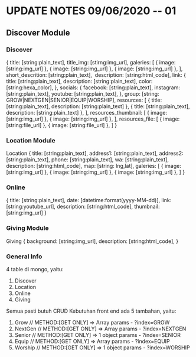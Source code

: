 # UPDATE NOTES 09/06/2020 -- 01

## Discover Module

### Discover
{
    title: [string:plain_text],
    title_img: [stirng:img_url],
    galeries: [
        { image: [string:img_url] }, 
        { image: [string:img_url] }, 
        { image: [string:img_url] }, 
    ],
    short_descrition: [string:plain_text], ﻿
    description: [string:html_code],
    link: 
    {
        title: [string:plain_text],
        description: [string:plain_text], 
        color: [string:hexa_color],
    },
    socials:
    {
        facebook: [string:plain_text],
        instagram: [string:plain_text],
        youtube: [string:plain_text],
    },
    group: [string: GROW|NEXTGEN|SENIOR|EQUIP|WORSHIP],
	resources: [
        { 
			title: [string:plain_text], 
			description: [string:plain_text] 
		}, 
		{ 
			title: [string:plain_text], 
			description: [string:plain_text] 
		}, 
    ],
	resources_thumbnail: [
        { image: [string:img_url] }, 
        { image: [string:img_url] }, 
    ],
	resources_file: [
        { image: [string:file_url] }, 
        { image: [string:file_url] }, 
    ]
}

###  Location Module
Location
{
    title: [string:plain_text], 
    address1: [string:plain_text], 
    address2: [string:plain_text], 
    phone: [string:plain_text],
	wa: [string:plain_text],	
    description: [string:html_code],
    map: [string: lng,lat],
	galeries: [
        { image: [string:img_url] }, 
        { image: [string:img_url] }, 
        { image: [string:img_url] }, 
    ]
}
### Online
{
	title: [string:plain_text],
	date: [datetime:format(yyyy-MM-dd)],
    link: [string:youtube_url], 
    description: [string:html_code],
	thumbnail: [string:img_url]
}

###  Giving Module
Giving
{
    background: [string:img_url],
    description: [string:html_code],
}

###  General Info
4 table di mongo, yaitu:
1. Discover
2. Location
3. Online
4. Giving

Semua pasti butuh CRUD
Kebutuhan front end ada 5 tambahan, yaitu:
1. Grow 		// METHOD:[GET ONLY] => Array		params - ?index=GROW
2. NextGen 		// METHOD:[GET ONLY] => Array		params - ?index=NEXTGEN
3. Senior 		// METHOD:[GET ONLY] => 1 object	params - ?index=SENIOR 
4. Equip 		// METHOD:[GET ONLY] => Array		params - ?index=EQUIP
5. Worship 		// METHOD:[GET ONLY] => 1 object	params - ?index=WORSHIP